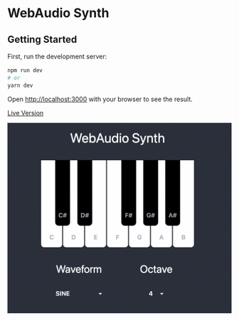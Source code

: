 # WebAudio Synth

## Getting Started

First, run the development server:

```bash
npm run dev
# or
yarn dev
```

Open [http://localhost:3000](http://localhost:3000) with your browser to see the result.

[Live Version](https://mchl18.github.io/WebAudioSynth/)

![Screenshot](https://github.com/mchl18/WebAudioPiano/blob/main/public/webaudiopiano.png)
